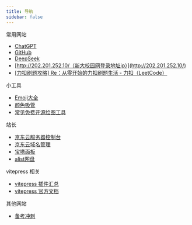 ```yaml
---
title: 导航
sidebar: false
---
```


常用网站
- [ChatGPT](https://chatgpt.com/)
- [GitHub](https://github.com/)
- [DeepSeek](https://chat.deepseek.com/)
- [http://202.201.252.10/（新大校园网登录地址ip）](http://202.201.252.10/)
- [[力扣刷题攻略] Re：从零开始的力扣刷题生活 - 力扣（LeetCode）](https://leetcode.cn/circle/discuss/E3yavq/#%E6%95%B0%E7%BB%84%E7%AF%87)

小工具
- [Emoji大全](https://www.emojiall.com/zh-hans)
- [颜色吸管](https://photokit.com/colors/eyedropper/?lang=zh)
- [常见免费开源绘图工具](https://blog.csdn.net/ryo1060732496/article/details/137412391#:~:text=%E5%BC%80%E6%BA%90%20%E7%BB%98%E5%9B%BE%E5%B7%A5%E5%85%B7%201%20draw.io%EF%BC%9A%20draw.io%20%E6%98%AF%E4%B8%80%E4%B8%AA%E5%9C%A8%E7%BA%BF%E7%BB%98%E5%9B%BE%E5%B7%A5%E5%85%B7%EF%BC%8C%E6%8F%90%E4%BE%9B%E4%BA%86%E5%88%9B%E5%BB%BA%E6%B5%81%E7%A8%8B%E5%9B%BE%E3%80%81%E7%BB%84%E7%BB%87%E5%9B%BE%E3%80%81%E7%BD%91%E7%BB%9C%E5%9B%BE%E7%AD%89%E5%8A%9F%E8%83%BD%E3%80%82%20...%202,6%20Wanzyee%20Studio%EF%BC%9AWanzyee%20Studio%E6%98%AF%E4%B8%80%E4%B8%AA%E5%BC%80%E6%BA%90%E7%9A%84%E6%B8%B8%E6%88%8F%E5%BC%80%E5%8F%91%E5%B7%A5%E5%85%B7%EF%BC%8C%E6%8F%90%E4%BE%9B%E4%BA%86%E7%BB%98%E5%9B%BE%E3%80%81%E5%8A%A8%E7%94%BB%E7%BC%96%E8%BE%91%E7%AD%89%E5%8A%9F%E8%83%BD%EF%BC%8C%E9%80%82%E7%94%A8%E4%BA%8E%20Unity%20%E6%B8%B8%E6%88%8F%E5%BC%80%E5%8F%91%E3%80%82%20...%20%E6%9B%B4%E5%A4%9A%E9%A1%B9%E7%9B%AE)



站长
- [京东云服务器控制台](https://lavm-console.jdcloud.com/lavm/list)
- [京东云域名管理](https://net-console.jdcloud.com/domain/index)
- [宝塔面板](https://cuihd.com:9999)
- [alist网盘](http://cuihd.com:5244)


vitepress 相关
- [vitepress 插件汇总](https://vitepress.yiov.top/plugin.html)
- [vitepress 官方文档](https://vitepress.dev/zh/guide/what-is-vitepress)


其他网站
- [备考冲刺](https://britishcouncil.gelielts.cn/)